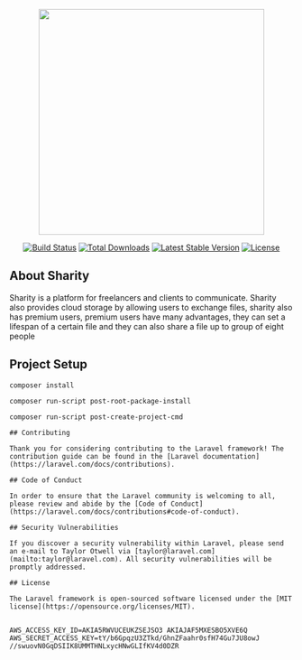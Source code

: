 <p align="center"><img src="https://res.cloudinary.com/dtfbvvkyp/image/upload/v1566331377/laravel-logolockup-cmyk-red.svg" width="400"></p>

<p align="center">
<a href="https://travis-ci.org/laravel/framework"><img src="https://travis-ci.org/laravel/framework.svg" alt="Build Status"></a>
<a href="https://packagist.org/packages/laravel/framework"><img src="https://poser.pugx.org/laravel/framework/d/total.svg" alt="Total Downloads"></a>
<a href="https://packagist.org/packages/laravel/framework"><img src="https://poser.pugx.org/laravel/framework/v/stable.svg" alt="Latest Stable Version"></a>
<a href="https://packagist.org/packages/laravel/framework"><img src="https://poser.pugx.org/laravel/framework/license.svg" alt="License"></a>
</p>

## About Sharity

Sharity is a platform for freelancers and clients to communicate. Sharity also provides cloud storage by allowing users to exchange files, sharity also has premium users, premium users have many advantages, they can set a lifespan of a certain file and they can also share a file up to group of eight people


## Project Setup
```
composer install

composer run-script post-root-package-install

composer run-script post-create-project-cmd

## Contributing

Thank you for considering contributing to the Laravel framework! The contribution guide can be found in the [Laravel documentation](https://laravel.com/docs/contributions).

## Code of Conduct

In order to ensure that the Laravel community is welcoming to all, please review and abide by the [Code of Conduct](https://laravel.com/docs/contributions#code-of-conduct).

## Security Vulnerabilities

If you discover a security vulnerability within Laravel, please send an e-mail to Taylor Otwell via [taylor@laravel.com](mailto:taylor@laravel.com). All security vulnerabilities will be promptly addressed.

## License

The Laravel framework is open-sourced software licensed under the [MIT license](https://opensource.org/licenses/MIT).


AWS_ACCESS_KEY_ID=AKIA5RWVUCEUKZSEJSO3 AKIAJAF5MXESBO5XVE6Q
AWS_SECRET_ACCESS_KEY=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 //swuovN0GqDSIIK8UMMTHNLxycHNwGLIfKV4d0DZR
